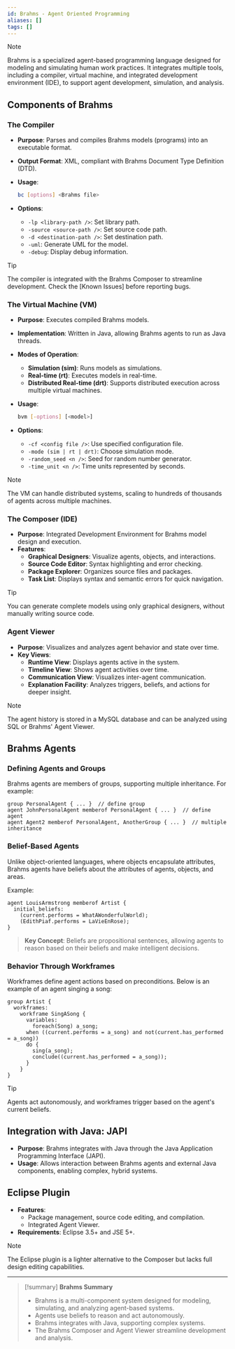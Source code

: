 ```yaml
---
id: Brahms - Agent Oriented Programming
aliases: []
tags: []
---
```


> [!Note]
> Brahms is a specialized agent-based programming language designed for modeling and simulating human work practices. It integrates multiple tools, including a compiler, virtual machine, and integrated development environment (IDE), to support agent development, simulation, and analysis.

## Components of Brahms

### The Compiler

- **Purpose**: Parses and compiles Brahms models (programs) into an executable format.
- **Output Format**: XML, compliant with Brahms Document Type Definition (DTD).
- **Usage**:

  ```bash
  bc [options] <Brahms file>
  ```

- **Options**:
	- `-lp <library-path />`: Set library path.
	- `-source <source-path />`: Set source code path.
	- `-d <destination-path />`: Set destination path.
	- `-uml`: Generate UML for the model.
	- `-debug`: Display debug information.
	
> [!Tip]
> The compiler is integrated with the Brahms Composer to streamline development. Check the [Known Issues] before reporting bugs.

### The Virtual Machine (VM)

- **Purpose**: Executes compiled Brahms models.
- **Implementation**: Written in Java, allowing Brahms agents to run as Java threads.
- **Modes of Operation**:
	- **Simulation (sim)**: Runs models as simulations.
	- **Real-time (rt)**: Executes models in real-time.
	- **Distributed Real-time (drt)**: Supports distributed execution across multiple virtual machines.
- **Usage**:

  ```bash
  bvm [-options] [<model>]
  ```

- **Options**:
	- `-cf <config file />`: Use specified configuration file.
	- `-mode (sim | rt | drt)`: Choose simulation mode.
	- `-random_seed <n />`: Seed for random number generator.
	- `-time_unit <n />`: Time units represented by seconds.
	
> [!Note]
>  The VM can handle distributed systems, scaling to hundreds of thousands of agents across multiple machines.

### The Composer (IDE)

- **Purpose**: Integrated Development Environment for Brahms model design and execution.
- **Features**:
	- **Graphical Designers**: Visualize agents, objects, and interactions.
	- **Source Code Editor**: Syntax highlighting and error checking.
	- **Package Explorer**: Organizes source files and packages.
	- **Task List**: Displays syntax and semantic errors for quick navigation.

> [!Tip]
>  You can generate complete models using only graphical designers, without manually writing source code.

### Agent Viewer

- **Purpose**: Visualizes and analyzes agent behavior and state over time.
- **Key Views**:
	- **Runtime View**: Displays agents active in the system.
	- **Timeline View**: Shows agent activities over time.
	- **Communication View**: Visualizes inter-agent communication.
	- **Explanation Facility**: Analyzes triggers, beliefs, and actions for deeper insight.

> [!Note]
>  The agent history is stored in a MySQL database and can be analyzed using SQL or Brahms' Agent Viewer.

## Brahms Agents

### Defining Agents and Groups

Brahms agents are members of groups, supporting multiple inheritance. For example:

```brahms
group PersonalAgent { ... }  // define group
agent JohnPersonalAgent memberof PersonalAgent { ... }  // define agent
agent Agent2 memberof PersonalAgent, AnotherGroup { ... }  // multiple inheritance
```

### Belief-Based Agents

Unlike object-oriented languages, where objects encapsulate attributes, Brahms agents have beliefs about the attributes of agents, objects, and areas.

Example:

```brahms
agent LouisArmstrong memberof Artist {
  initial_beliefs:
    (current.performs = WhatAWonderfulWorld);
    (EdithPiaf.performs = LaVieEnRose);
}
```

> **Key Concept**: Beliefs are propositional sentences, allowing agents to reason based on their beliefs and make intelligent decisions.

### Behavior Through Workframes

Workframes define agent actions based on preconditions. Below is an example of an agent singing a song:

```brahms
group Artist {
  workframes:
    workframe SingASong {
      variables:
        foreach(Song) a_song;
      when ((current.performs = a_song) and not(current.has_performed = a_song))
      do {
        sing(a_song);
        conclude((current.has_performed = a_song));
      }
    }
}
```

> [!Tip]
>  Agents act autonomously, and workframes trigger based on the agent's current beliefs.

## Integration with Java: JAPI

- **Purpose**: Brahms integrates with Java through the Java Application Programming Interface (JAPI).
- **Usage**: Allows interaction between Brahms agents and external Java components, enabling complex, hybrid systems.

## Eclipse Plugin

- **Features**:
  - Package management, source code editing, and compilation.
  - Integrated Agent Viewer.
- **Requirements**: Eclipse 3.5+ and JSE 5+.

> [!Note]
>  The Eclipse plugin is a lighter alternative to the Composer but lacks full design editing capabilities.

---

> [!summary] **Brahms Summary**
>
> - Brahms is a multi-component system designed for modeling, simulating, and analyzing agent-based systems.
> - Agents use beliefs to reason and act autonomously.
> - Brahms integrates with Java, supporting complex systems.
> - The Brahms Composer and Agent Viewer streamline development and analysis.
